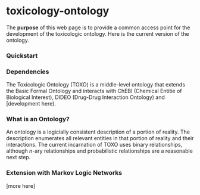 # toxicology-ontology
The **purpose** of this web page is to provide a common access point for the development of the toxicologic ontology. Here is the current version of the ontology. 

### Quickstart 



### Dependencies

The Toxicologic Ontology (TOXO) is a middle-level ontology that extends the Basic Formal Ontology and interacts with ChEBI (Chemical Entitie of Biological Interest), DIDEO (Drug-Drug Interaction Ontology) and [development here). 

### What is an Ontology? 

An ontology is a logicially consistent description of a portion of reality. The description enumerates all relevant entities in that portion of reality and their interactions. The current incarnation of TOXO uses binary relationships, although $n$-ary relationships and probabilistic relationships are a reasonable next step. 



### Extension with Markov Logic Networks

[more here]